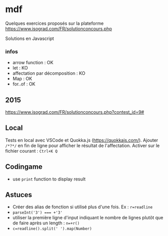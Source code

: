 # mdf
Quelques exercices proposés sur la plateforme https://www.isograd.com/FR/solutionconcours.php

Solutions en Javascript

### infos
* arrow function : OK
* let : KO
* affectation par décomposition : KO
* Map : OK
* for..of : OK


## 2015
https://www.isograd.com/FR/solutionconcours.php?contest_id=9#

## Local
Tests en local avec VSCode et Quokka.js (https://quokkajs.com/). Ajouter `/*?*/` en fin de ligne pour afficher le résultat de l'affectation. 
Activer sur le fichier courant : `Ctrl+K Q`

## Codingame
* use `print` function to display result

## Astuces
* Créer des alias de fonction si utilisé plus d'une fois. Ex : `r=readline`
* `parseInt('3') === +'3'`
* utiliser la première ligne d'input indiquant le nombre de lignes plutôt que de faire après un length : `n=+r()`
* `c=readline().split(' ').map(Number)`
